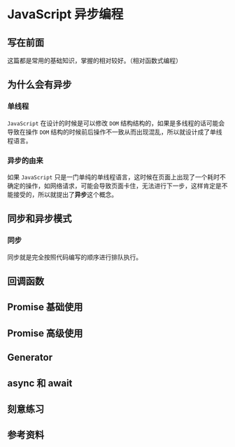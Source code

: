 # JavaScript 异步编程
## 写在前面
这篇都是常用的基础知识，掌握的相对较好。（相对函数式编程）

## 为什么会有异步
### 单线程
`JavaScript` 在设计的时候是可以修改 `DOM` 结构结构的，如果是多线程的话可能会导致在操作 `DOM` 结构的时候前后操作不一致从而出现混乱，所以就设计成了单线程语言。

### 异步的由来
如果 `JavaScript` 只是一门单纯的单线程语言，这时候在页面上出现了一个耗时不确定的操作，如网络请求，可能会导致页面卡住，无法进行下一步，这样肯定是不能接受的，所以就提出了**异步**这个概念。

## 同步和异步模式
### 同步
同步就是完全按照代码编写的顺序进行排队执行。

## 回调函数

## Promise 基础使用

## Promise 高级使用

## Generator

## async 和 await

## 刻意练习

## 参考资料